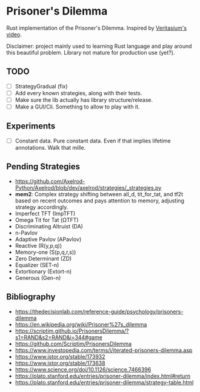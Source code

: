 # Prisoner's Dilemma

Rust implementation of the Prisoner's Dilemma.
Inspired by [Veritasium's video](https://www.youtube.com/watch?v=mScpHTIi-kM).
  
Disclaimer: project mainly used to learning Rust language and play around this beautiful problem. Library not mature for production use (yet?).

## TODO

- [ ] StrategyGradual (fix)
- [ ] Add every known strategies, along with their tests.
- [ ] Make sure the lib actually has library structure/release.
- [ ] Make a GUI/Cli. Something to allow to play with it.

## Experiments

- [ ] Constant data. Pure constant data. Even if that implies lifetime annotations. Walk that mille.


## Pending Strategies

- https://github.com/Axelrod-Python/Axelrod/blob/dev/axelrod/strategies/_strategies.py
- **mem2**: Complex strategy shifting between all_d, tit_for_tat, and tf2t based on recent outcomes and pays attention to memory, adjusting strategy accordingly.
- Imperfect TFT (ImpTFT)
- Omega Tit for Tat (ΩTFT)
- Discriminating Altruist (DA)
- n-Pavlov
- Adaptive Pavlov (APavlov)
- Reactive (R(y,p,q))
- Memory-one (S(p,q,r,s))
- Zero Determinant (ZD)
- Equalizer (SET-n)
- Extortionary (Extort-n)
- Generous (Gen-n)


## Bibliography

- https://thedecisionlab.com/reference-guide/psychology/prisoners-dilemma
- https://en.wikipedia.org/wiki/Prisoner%27s_dilemma
- https://scriptim.github.io/PrisonersDilemma/?s1=RAND&s2=RAND&i=344#game
- https://github.com/Scriptim/PrisonersDilemma
- https://www.investopedia.com/terms/i/iterated-prisoners-dilemma.asp
- https://www.jstor.org/stable/173932
- https://www.jstor.org/stable/173638
- https://www.science.org/doi/10.1126/science.7466396
- https://plato.stanford.edu/entries/prisoner-dilemma/index.html#return
- https://plato.stanford.edu/entries/prisoner-dilemma/strategy-table.html
